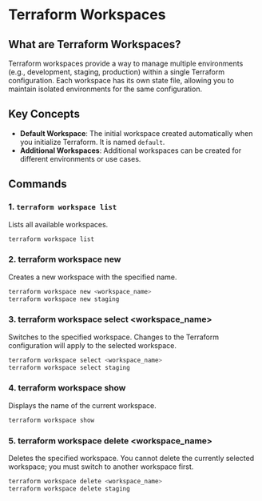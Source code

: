 # Terraform Workspaces

## What are Terraform Workspaces?

Terraform workspaces provide a way to manage multiple environments (e.g., development, staging, production) within a single Terraform configuration. Each workspace has its own state file, allowing you to maintain isolated environments for the same configuration.

## Key Concepts

- **Default Workspace**: The initial workspace created automatically when you initialize Terraform. It is named `default`.
- **Additional Workspaces**: Additional workspaces can be created for different environments or use cases.

## Commands

### 1. `terraform workspace list`

Lists all available workspaces.

```bash
terraform workspace list
```

### 2. terraform workspace new
Creates a new workspace with the specified name.

```bash
terraform workspace new <workspace_name>
terraform workspace new staging
```
### 3. terraform workspace select <workspace_name>
Switches to the specified workspace. Changes to the Terraform configuration will apply to the selected workspace.

```bash
terraform workspace select <workspace_name>
terraform workspace select staging
```
### 4. terraform workspace show
Displays the name of the current workspace.
```bash
terraform workspace show
```

### 5. terraform workspace delete <workspace_name>
Deletes the specified workspace. You cannot delete the currently selected workspace; you must switch to another workspace first.

```bash
terraform workspace delete <workspace_name>
terraform workspace delete staging
```